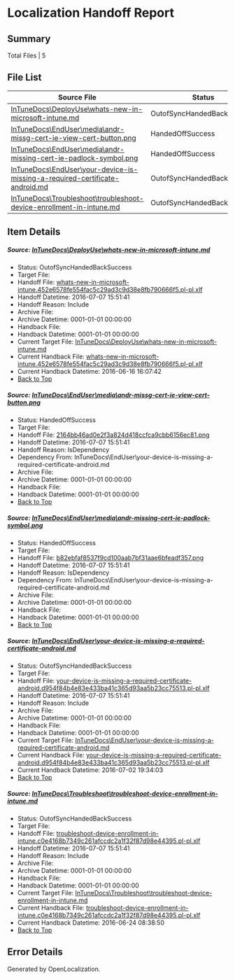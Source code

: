 # <a name='report-top'></a> Localization Handoff Report

## Summary
 Total Files | 5

## File List
 Source File | Status | Details 
 ----------- | ------ | ------- 
 [InTuneDocs\DeployUse\whats-new-in-microsoft-intune.md](https://github.com/Microsoft/IntuneDocs-pr/blob/f6188166179ea9927b7e63fa62c952177dd7b896/InTuneDocs/DeployUse/whats-new-in-microsoft-intune.md) | OutofSyncHandedBackSuccess | [Details](#e345cbfc295add0e0e7896c70a817e02c1bf3444259)
 [InTuneDocs\EndUser\media\andr-missg-cert-ie-view-cert-button.png](https://github.com/Microsoft/IntuneDocs-pr/blob/f6188166179ea9927b7e63fa62c952177dd7b896/InTuneDocs/EndUser/media/andr-missg-cert-ie-view-cert-button.png) | HandedOffSuccess | [Details](#2164bb46ad0e2f3a824d418ccfca9cbb6156ec81346)
 [InTuneDocs\EndUser\media\andr-missing-cert-ie-padlock-symbol.png](https://github.com/Microsoft/IntuneDocs-pr/blob/f6188166179ea9927b7e63fa62c952177dd7b896/InTuneDocs/EndUser/media/andr-missing-cert-ie-padlock-symbol.png) | HandedOffSuccess | [Details](#b82ebfaf8537f9cd100aab7bf31aae6bfeadf357348)
 [InTuneDocs\EndUser\your-device-is-missing-a-required-certificate-android.md](https://github.com/Microsoft/IntuneDocs-pr/blob/f6188166179ea9927b7e63fa62c952177dd7b896/InTuneDocs/EndUser/your-device-is-missing-a-required-certificate-android.md) | OutofSyncHandedBackSuccess | [Details](#35c29b94c0be0fd32b63de9bee827c058321098c479)
 [InTuneDocs\Troubleshoot\troubleshoot-device-enrollment-in-intune.md](https://github.com/Microsoft/IntuneDocs-pr/blob/4976636270c0ec9b78e5c2363137313d9788a668/InTuneDocs/Troubleshoot/troubleshoot-device-enrollment-in-intune.md) | OutofSyncHandedBackSuccess | [Details](#26e5b128abcc508fab0c7c9c7c437a89037abb551163)

## Item Details
##### <a name='e345cbfc295add0e0e7896c70a817e02c1bf3444259'></a> Source: [InTuneDocs\DeployUse\whats-new-in-microsoft-intune.md](https://github.com/Microsoft/IntuneDocs-pr/blob/f6188166179ea9927b7e63fa62c952177dd7b896/InTuneDocs/DeployUse/whats-new-in-microsoft-intune.md)
* Status: OutofSyncHandedBackSuccess
* Target File: 
* Handoff File: [whats-new-in-microsoft-intune.452e6578fe554fac5c29ad3c9d38e8fb790666f5.pl-pl.xlf](https://github.com/Microsoft/EM.handoff/blob/b8a17681374a1fa5aa3c97711477e1373bb9bda1/ol-handoff/Microsoft/IntuneDocs-pr.pl-pl/master/whats-new-in-microsoft-intune.452e6578fe554fac5c29ad3c9d38e8fb790666f5.pl-pl.xlf)
* Handoff Datetime: 2016-07-07 15:51:41
* Handoff Reason: Include
* Archive File: 
* Archive Datetime: 0001-01-01 00:00:00
* Handback File: 
* Handback Datetime: 0001-01-01 00:00:00
* Current Target File: [InTuneDocs\DeployUse\whats-new-in-microsoft-intune.md](https://github.com/Microsoft/IntuneDocs-pr.pl-pl/blob/67192febabb44bed1026a77550cd8d60548943c0/InTuneDocs/DeployUse/whats-new-in-microsoft-intune.md)
* Current Handback File: [whats-new-in-microsoft-intune.452e6578fe554fac5c29ad3c9d38e8fb790666f5.pl-pl.xlf](https://github.com/Microsoft/EM.handback/blob/b2cf476d8b7ab66cf4bd6da1fcb646f81ab2424a/ol-handback/Microsoft/IntuneDocs-pr.pl-pl/master/whats-new-in-microsoft-intune.452e6578fe554fac5c29ad3c9d38e8fb790666f5.pl-pl.xlf)
* Current Handback Datetime: 2016-06-16 16:07:42
* [Back to Top](#report-top)

##### <a name='2164bb46ad0e2f3a824d418ccfca9cbb6156ec81346'></a> Source: [InTuneDocs\EndUser\media\andr-missg-cert-ie-view-cert-button.png](https://github.com/Microsoft/IntuneDocs-pr/blob/f6188166179ea9927b7e63fa62c952177dd7b896/InTuneDocs/EndUser/media/andr-missg-cert-ie-view-cert-button.png)
* Status: HandedOffSuccess
* Target File: 
* Handoff File: [2164bb46ad0e2f3a824d418ccfca9cbb6156ec81.png](https://github.com/Microsoft/EM.handoff/blob/b8a17681374a1fa5aa3c97711477e1373bb9bda1/ol-handoff/Microsoft/IntuneDocs-pr.pl-pl/master/2164bb46ad0e2f3a824d418ccfca9cbb6156ec81.png)
* Handoff Datetime: 2016-07-07 15:51:41
* Handoff Reason: IsDependency
* Dependency From: InTuneDocs\EndUser\your-device-is-missing-a-required-certificate-android.md
* Archive File: 
* Archive Datetime: 0001-01-01 00:00:00
* Handback File: 
* Handback Datetime: 0001-01-01 00:00:00
* [Back to Top](#report-top)

##### <a name='b82ebfaf8537f9cd100aab7bf31aae6bfeadf357348'></a> Source: [InTuneDocs\EndUser\media\andr-missing-cert-ie-padlock-symbol.png](https://github.com/Microsoft/IntuneDocs-pr/blob/f6188166179ea9927b7e63fa62c952177dd7b896/InTuneDocs/EndUser/media/andr-missing-cert-ie-padlock-symbol.png)
* Status: HandedOffSuccess
* Target File: 
* Handoff File: [b82ebfaf8537f9cd100aab7bf31aae6bfeadf357.png](https://github.com/Microsoft/EM.handoff/blob/b8a17681374a1fa5aa3c97711477e1373bb9bda1/ol-handoff/Microsoft/IntuneDocs-pr.pl-pl/master/b82ebfaf8537f9cd100aab7bf31aae6bfeadf357.png)
* Handoff Datetime: 2016-07-07 15:51:41
* Handoff Reason: IsDependency
* Dependency From: InTuneDocs\EndUser\your-device-is-missing-a-required-certificate-android.md
* Archive File: 
* Archive Datetime: 0001-01-01 00:00:00
* Handback File: 
* Handback Datetime: 0001-01-01 00:00:00
* [Back to Top](#report-top)

##### <a name='35c29b94c0be0fd32b63de9bee827c058321098c479'></a> Source: [InTuneDocs\EndUser\your-device-is-missing-a-required-certificate-android.md](https://github.com/Microsoft/IntuneDocs-pr/blob/f6188166179ea9927b7e63fa62c952177dd7b896/InTuneDocs/EndUser/your-device-is-missing-a-required-certificate-android.md)
* Status: OutofSyncHandedBackSuccess
* Target File: 
* Handoff File: [your-device-is-missing-a-required-certificate-android.d954f84b4e83e433ba41c365d93aa5b23cc75513.pl-pl.xlf](https://github.com/Microsoft/EM.handoff/blob/b8a17681374a1fa5aa3c97711477e1373bb9bda1/ol-handoff/Microsoft/IntuneDocs-pr.pl-pl/master/your-device-is-missing-a-required-certificate-android.d954f84b4e83e433ba41c365d93aa5b23cc75513.pl-pl.xlf)
* Handoff Datetime: 2016-07-07 15:51:41
* Handoff Reason: Include
* Archive File: 
* Archive Datetime: 0001-01-01 00:00:00
* Handback File: 
* Handback Datetime: 0001-01-01 00:00:00
* Current Target File: [InTuneDocs\EndUser\your-device-is-missing-a-required-certificate-android.md](https://github.com/Microsoft/IntuneDocs-pr.pl-pl/blob/63b75bf090525c45c159efdac24364bf08263b97/InTuneDocs/EndUser/your-device-is-missing-a-required-certificate-android.md)
* Current Handback File: [your-device-is-missing-a-required-certificate-android.d954f84b4e83e433ba41c365d93aa5b23cc75513.pl-pl.xlf](https://github.com/Microsoft/EM.handback/blob/61313aafbcdaebe044fc8fc751e127ca879a132a/ol-handback/Microsoft/IntuneDocs-pr.pl-pl/master/your-device-is-missing-a-required-certificate-android.d954f84b4e83e433ba41c365d93aa5b23cc75513.pl-pl.xlf)
* Current Handback Datetime: 2016-07-02 19:34:03
* [Back to Top](#report-top)

##### <a name='26e5b128abcc508fab0c7c9c7c437a89037abb551163'></a> Source: [InTuneDocs\Troubleshoot\troubleshoot-device-enrollment-in-intune.md](https://github.com/Microsoft/IntuneDocs-pr/blob/4976636270c0ec9b78e5c2363137313d9788a668/InTuneDocs/Troubleshoot/troubleshoot-device-enrollment-in-intune.md)
* Status: OutofSyncHandedBackSuccess
* Target File: 
* Handoff File: [troubleshoot-device-enrollment-in-intune.c0e4168b7349c261afccdc2a1f32f87d98e44395.pl-pl.xlf](https://github.com/Microsoft/EM.handoff/blob/b8a17681374a1fa5aa3c97711477e1373bb9bda1/ol-handoff/Microsoft/IntuneDocs-pr.pl-pl/master/troubleshoot-device-enrollment-in-intune.c0e4168b7349c261afccdc2a1f32f87d98e44395.pl-pl.xlf)
* Handoff Datetime: 2016-07-07 15:51:41
* Handoff Reason: Include
* Archive File: 
* Archive Datetime: 0001-01-01 00:00:00
* Handback File: 
* Handback Datetime: 0001-01-01 00:00:00
* Current Target File: [InTuneDocs\Troubleshoot\troubleshoot-device-enrollment-in-intune.md](https://github.com/Microsoft/IntuneDocs-pr.pl-pl/blob/c9c01a707102f615d2ed4031ba2d22a9c4723f63/InTuneDocs/Troubleshoot/troubleshoot-device-enrollment-in-intune.md)
* Current Handback File: [troubleshoot-device-enrollment-in-intune.c0e4168b7349c261afccdc2a1f32f87d98e44395.pl-pl.xlf](https://github.com/Microsoft/EM.handback/blob/ac22285235fbe828973f22b40490e57100095df0/ol-handback/Microsoft/IntuneDocs-pr.pl-pl/master/troubleshoot-device-enrollment-in-intune.c0e4168b7349c261afccdc2a1f32f87d98e44395.pl-pl.xlf)
* Current Handback Datetime: 2016-06-24 08:38:50
* [Back to Top](#report-top)


## Error Details

Generated by OpenLocalization.
